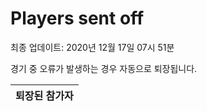 # Players sent off
최종 업데이트: 2020년 12월 17일 07시 51분


경기 중 오류가 발생하는 경우 자동으로 퇴장됩니다.


| 퇴장된 참가자 |
|:---:|